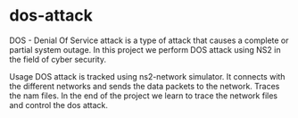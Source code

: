 # dos-attack
DOS - Denial Of Service attack is a type of attack that causes a complete or partial system outage. In this project we perform DOS attack using NS2 in the field of cyber security.

Usage 
DOS attack is tracked using ns2-network simulator. It connects with the different networks and sends the data packets to the network. Traces the nam files. In the end of the project we learn to trace the network files and control the dos attack.
